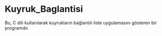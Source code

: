 # Kuyruk_Baglantisi
Bu, C dili kullanılarak kuyrukların bağlantılı liste uygulamasını gösteren bir programdır.
